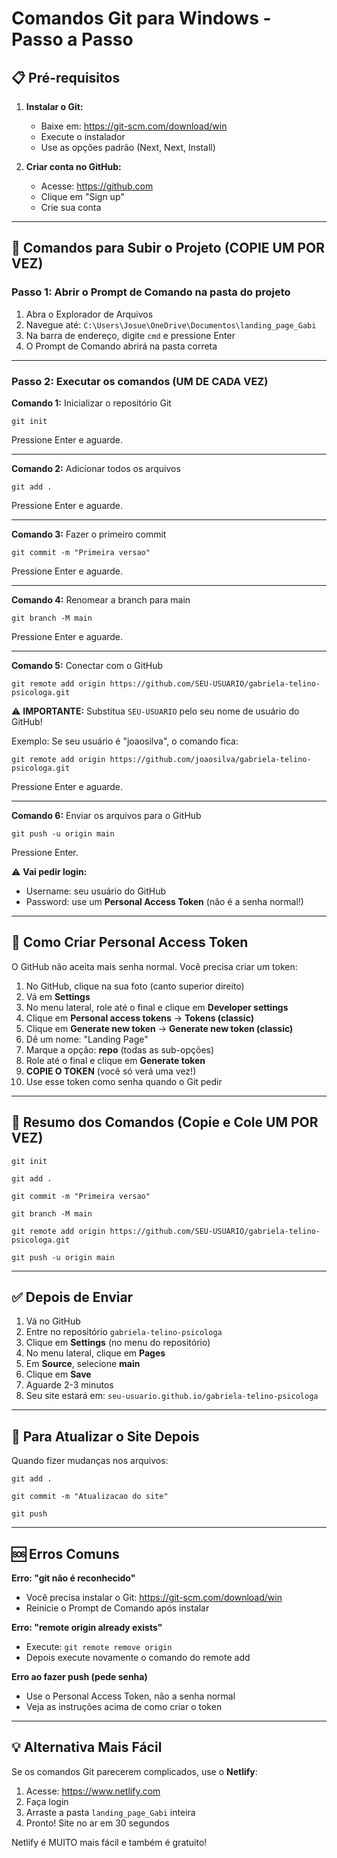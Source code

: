 # Comandos Git para Windows - Passo a Passo

## 📋 Pré-requisitos

1. **Instalar o Git:**
   - Baixe em: https://git-scm.com/download/win
   - Execute o instalador
   - Use as opções padrão (Next, Next, Install)

2. **Criar conta no GitHub:**
   - Acesse: https://github.com
   - Clique em "Sign up"
   - Crie sua conta

---

## 🚀 Comandos para Subir o Projeto (COPIE UM POR VEZ)

### Passo 1: Abrir o Prompt de Comando na pasta do projeto

1. Abra o Explorador de Arquivos
2. Navegue até: `C:\Users\Josue\OneDrive\Documentos\landing_page_Gabi`
3. Na barra de endereço, digite `cmd` e pressione Enter
4. O Prompt de Comando abrirá na pasta correta

---

### Passo 2: Executar os comandos (UM DE CADA VEZ)

**Comando 1:** Inicializar o repositório Git
```
git init
```
Pressione Enter e aguarde.

---

**Comando 2:** Adicionar todos os arquivos
```
git add .
```
Pressione Enter e aguarde.

---

**Comando 3:** Fazer o primeiro commit
```
git commit -m "Primeira versao"
```
Pressione Enter e aguarde.

---

**Comando 4:** Renomear a branch para main
```
git branch -M main
```
Pressione Enter e aguarde.

---

**Comando 5:** Conectar com o GitHub
```
git remote add origin https://github.com/SEU-USUARIO/gabriela-telino-psicologa.git
```
⚠️ **IMPORTANTE:** Substitua `SEU-USUARIO` pelo seu nome de usuário do GitHub!

Exemplo: Se seu usuário é "joaosilva", o comando fica:
```
git remote add origin https://github.com/joaosilva/gabriela-telino-psicologa.git
```

Pressione Enter e aguarde.

---

**Comando 6:** Enviar os arquivos para o GitHub
```
git push -u origin main
```
Pressione Enter.

⚠️ **Vai pedir login:**
- Username: seu usuário do GitHub
- Password: use um **Personal Access Token** (não é a senha normal!)

---

## 🔑 Como Criar Personal Access Token

O GitHub não aceita mais senha normal. Você precisa criar um token:

1. No GitHub, clique na sua foto (canto superior direito)
2. Vá em **Settings**
3. No menu lateral, role até o final e clique em **Developer settings**
4. Clique em **Personal access tokens** → **Tokens (classic)**
5. Clique em **Generate new token** → **Generate new token (classic)**
6. Dê um nome: "Landing Page"
7. Marque a opção: **repo** (todas as sub-opções)
8. Role até o final e clique em **Generate token**
9. **COPIE O TOKEN** (você só verá uma vez!)
10. Use esse token como senha quando o Git pedir

---

## 📝 Resumo dos Comandos (Copie e Cole UM POR VEZ)

```
git init
```

```
git add .
```

```
git commit -m "Primeira versao"
```

```
git branch -M main
```

```
git remote add origin https://github.com/SEU-USUARIO/gabriela-telino-psicologa.git
```

```
git push -u origin main
```

---

## ✅ Depois de Enviar

1. Vá no GitHub
2. Entre no repositório `gabriela-telino-psicologa`
3. Clique em **Settings** (no menu do repositório)
4. No menu lateral, clique em **Pages**
5. Em **Source**, selecione **main**
6. Clique em **Save**
7. Aguarde 2-3 minutos
8. Seu site estará em: `seu-usuario.github.io/gabriela-telino-psicologa`

---

## 🔄 Para Atualizar o Site Depois

Quando fizer mudanças nos arquivos:

```
git add .
```

```
git commit -m "Atualizacao do site"
```

```
git push
```

---

## 🆘 Erros Comuns

**Erro: "git não é reconhecido"**
- Você precisa instalar o Git: https://git-scm.com/download/win
- Reinicie o Prompt de Comando após instalar

**Erro: "remote origin already exists"**
- Execute: `git remote remove origin`
- Depois execute novamente o comando do remote add

**Erro ao fazer push (pede senha)**
- Use o Personal Access Token, não a senha normal
- Veja as instruções acima de como criar o token

---

## 💡 Alternativa Mais Fácil

Se os comandos Git parecerem complicados, use o **Netlify**:

1. Acesse: https://www.netlify.com
2. Faça login
3. Arraste a pasta `landing_page_Gabi` inteira
4. Pronto! Site no ar em 30 segundos

Netlify é MUITO mais fácil e também é gratuito!
